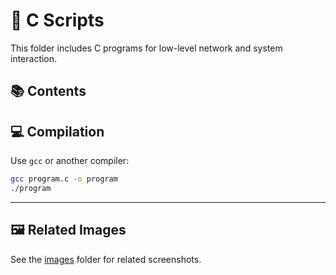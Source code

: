 # 💾 C Scripts

This folder includes C programs for low-level network and system interaction.

## 📚 Contents

<!-- Add links to your C source files here -->

## 💻 Compilation

Use `gcc` or another compiler:

```bash
gcc program.c -o program
./program
```

---

## 🖼️ Related Images
See the [images](./images/) folder for related screenshots.